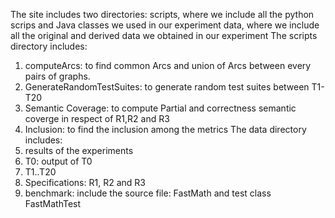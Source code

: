 The site includes two directories:  scripts, where we include all the python scrips and Java classes we used in our experiment data, where we include all the original and derived data we obtained in our experiment
The scripts directory includes:
1. computeArcs: to find common Arcs and union of Arcs between every pairs of graphs.
2. GenerateRandomTestSuites: to generate random test suites between T1- T20
3. Semantic Coverage: to compute Partial and correctness semantic coverge in respect of R1,R2 and R3
4. Inclusion: to find the inclusion among the metrics
The data directory includes:
1. results of the experiments
2. T0: output of T0
3. T1..T20
4. Specifications: R1, R2 and R3
5. benchmark: include the source file: FastMath and test class FastMathTest
